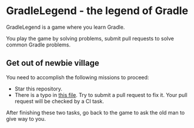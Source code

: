 # GradleLegend - the legend of Gradle

GradleLegend is a game where you learn Gradle.

You play the game by solving problems, submit pull requests to solve common Gradle problems.

## Get out of newbie village

You need to accomplish the following missions to proceed:

- Star this repository.
- There is a typo in [this file](https://github.com/GradleLegend/GradleLegend/blob/master/typo.md). Try to submit a pull request to fix it. Your pull request will be checked by a CI task.

After finishing these two tasks, go back to the game to ask the old man to give way to you.

